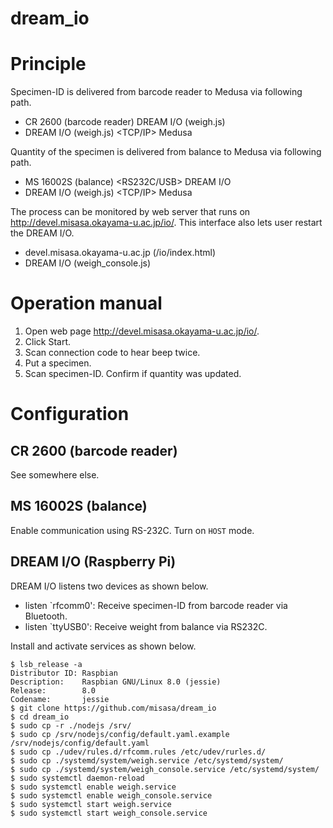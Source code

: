dream_io
====
# Principle

Specimen-ID is delivered from barcode reader to Medusa via following
path.

- CR 2600 (barcode reader) <Bluetooth> DREAM I/O (weigh.js)
- DREAM I/O (weigh.js) <TCP/IP> Medusa

Quantity of the specimen is delivered from balance to Medusa via
following path.

- MS 16002S (balance) <RS232C/USB> DREAM I/O
- DREAM I/O (weigh.js) <TCP/IP> Medusa

The process can be monitored by web server that runs on http://devel.misasa.okayama-u.ac.jp/io/.
This interface also lets user restart the DREAM I/O.

- devel.misasa.okayama-u.ac.jp (/io/index.html)
- DREAM I/O (weigh_console.js)

# Operation manual

1. Open web page http://devel.misasa.okayama-u.ac.jp/io/.
2. Click Start.
3. Scan connection code to hear beep twice.
4. Put a specimen.
5. Scan specimen-ID.  Confirm if quantity was updated.

# Configuration

## CR 2600 (barcode reader)

See somewhere else.

## MS 16002S (balance)

Enable communication using RS-232C.  Turn on `HOST` mode.

## DREAM I/O (Raspberry Pi)

DREAM I/O listens two devices as shown below.

- listen `rfcomm0': Receive specimen-ID from barcode reader via
  Bluetooth.
- listen `ttyUSB0': Receive weight from balance via RS232C.

Install and activate services as shown below.

    $ lsb_release -a
    Distributor ID: Raspbian
    Description:    Raspbian GNU/Linux 8.0 (jessie)
    Release:        8.0
    Codename:       jessie
    $ git clone https://github.com/misasa/dream_io
    $ cd dream_io
    $ sudo cp -r ./nodejs /srv/
    $ sudo cp /srv/nodejs/config/default.yaml.example /srv/nodejs/config/default.yaml
    $ sudo cp ./udev/rules.d/rfcomm.rules /etc/udev/rurles.d/
    $ sudo cp ./systemd/system/weigh.service /etc/systemd/system/
    $ sudo cp ./systemd/system/weigh_console.service /etc/systemd/system/
    $ sudo systemctl daemon-reload
    $ sudo systemctl enable weigh.service
    $ sudo systemctl enable weigh_console.service
    $ sudo systemctl start weigh.service
    $ sudo systemctl start weigh_console.service
